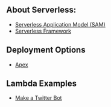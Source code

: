 ## About Serverless: 
* [Serverless Application Model (SAM)](https://github.com/awslabs/serverless-application-model)
* [Serverless Framework](https://github.com/serverless/serverless)

## Deployment Options
* [Apex](http://apex.run/)

## Lambda Examples
* [Make a Twitter Bot](https://medium.com/@emckean/create-a-simple-free-text-driven-twitterbot-with-aws-lambda-node-js-b80e26209f5#.gf5esbkyi)
